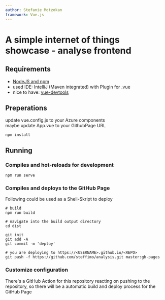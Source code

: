 ```yaml
---
author: Stefanie Motzokan
framework: Vue.js
---
```

# A simple internet of things showcase - analyse frontend

## Requirements

- [NodeJS and npm](https://www.npmjs.com/get-npm)
- used IDE: IntelliJ (Maven integrated) with Plugin for .vue
- nice to have: [vue-devtools](https://github.com/vuejs/vue-devtools)

## Preperations

update vue.config.js to your Azure components\
maybe update App.vue to your GithubPage URL
```
npm install
```
## Running
### Compiles and hot-reloads for development
```
npm run serve
```

### Compiles and deploys to the GitHub Page
Following could be used as a Shell-Skript to deploy
```
# build
npm run build

# navigate into the build output directory
cd dist

git init
git add -A
git commit -m 'deploy'

# you are deploying to https://<USERNAME>.github.io/<REPO>
git push -f https://github.com/steffimo/analysis.git master:gh-pages
```

### Customize configuration
There's a GitHub Action for this repository reacting on pushing to the repository, so there will be a automatic build and deploy process for the GitHub Page